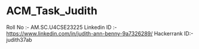# ACM_Task_Judith
Roll No      :- AM.SC.U4CSE23225
Linkedin ID  :- https://www.linkedin.com/in/judith-ann-benny-9a7326289/
Hackerrank ID:- judith37ab
